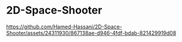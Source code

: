 # 2D-Space-Shooter




https://github.com/Hamed-Hassani/2D-Space-Shooter/assets/24311930/867138ae-d946-4fdf-bdab-821429919d08

